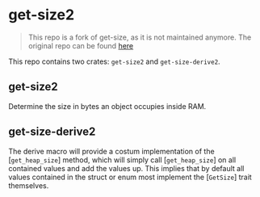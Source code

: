 # get-size2

> This repo is a fork of get-size, as it is not maintained anymore. The original repo can be found [here](https://github.com/DKerp/get-size)

This repo contains two crates: `get-size2` and `get-size-derive2`.

## get-size2

Determine the size in bytes an object occupies inside RAM.

## get-size-derive2

The derive macro will provide a costum implementation of the [`get_heap_size`] method, which will simply call [`get_heap_size`] on all contained values and add the values up. This implies that by default all values contained in the struct or enum most implement the [`GetSize`] trait themselves.
